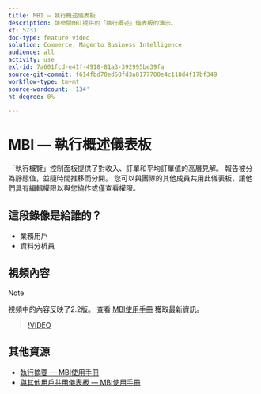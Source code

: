 ```yaml
---
title: MBI — 執行概述儀表板
description: 請參閱MBI提供的「執行概述」儀表板的演示。
kt: 5731
doc-type: feature video
solution: Commerce, Magento Business Intelligence
audience: all
activity: use
exl-id: 7a601fcd-e41f-4918-81a3-392995be39fa
source-git-commit: f614fbd70ed58fd3a8177700e4c118d4f17bf349
workflow-type: tm+mt
source-wordcount: '134'
ht-degree: 0%

---
```


# MBI — 執行概述儀表板

「執行概覽」控制面板提供了對收入、訂單和平均訂單值的高層見解。 報告被分為靜態值，並隨時間推移而分開。 您可以與團隊的其他成員共用此儀表板，讓他們具有編輯權限以與您協作或僅查看權限。

## 這段錄像是給誰的？

- 業務用戶
- 資料分析員

## 視頻內容

>[!NOTE]
>
>視頻中的內容反映了2.2版。 查看 [MBI使用手冊](https://experienceleague.adobe.com/docs/commerce-business-intelligence/mbi/guide-overview.html) 獲取最新資訊。

>[!VIDEO](https://video.tv.adobe.com/v/35986?quality=12&learn=on)

## 其他資源

- [執行摘要 — MBI使用手冊](https://experienceleague.adobe.com/docs/commerce-business-intelligence/mbi/build/dashboards/dashboards-pro.html#executive-summary-(guest-checkout-allowed))
- [與其他用戶共用儀表板 — MBI使用手冊](https://experienceleague.adobe.com/docs/commerce-business-intelligence/mbi/build/dashboards/share-dashboard-with-users.html)
